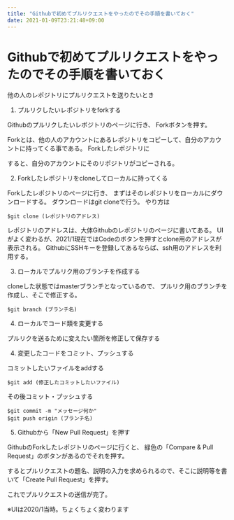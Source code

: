 ```yaml
---
title: "Githubで初めてプルリクエストをやったのでその手順を書いておく"
date: 2021-01-09T23:21:48+09:00
---
```


# Githubで初めてプルリクエストをやったのでその手順を書いておく

他の人のレポジトリにプルリクエストを送りたいとき


1. プルリクしたいレポジトリをforkする

Githubのプルリクしたいレポジトリのページに行き、
Forkボタンを押す。

Forkとは、他の人のアカウントにあるレポジトリをコピーして、自分のアカウントに持ってくる事である。
Forkしたレポジトリに

すると、自分のアカウントにそのリポジトリがコピーされる。

2. Forkしたレポジトリをcloneしてローカルに持ってくる

Forkしたレポジトリのページに行き、
まずはそのレポジトリをローカルにダウンロードする。
ダウンロードはgit cloneで行う。
やり方は

```
$git clone (レポジトリのアドレス)
```


レポジトリのアドレスは、大体Githubのレポジトリのページに書いてある。
UIがよく変わるが、2021/1現在ではCodeのボタンを押すとclone用のアドレスが表示される。
GithubにSSHキーを登録してあるならば、ssh用のアドレスを利用する。


3. ローカルでプルリク用のブランチを作成する

cloneした状態ではmasterブランチとなっているので、
プルリク用のブランチを作成し、そこで修正する。

```
$git branch (ブランチ名)
```


4. ローカルでコード類を変更する

プルリクを送るために変えたい箇所を修正して保存する

4. 変更したコードをコミット、プッシュする

コミットしたいファイルをaddする

```
$git add (修正したコミットしたいファイル)
```

その後コミット・プッシュする

```
$git commit -m "メッセージ何か"
$git push origin (ブランチ名)
```

5. Githubから「New Pull Request」を押す

GithubのForkしたレポジトリのページに行くと、
緑色の「Compare & Pull Request」のボタンがあるのでそれを押す。


するとプルリクエストの題名、説明の入力を求められるので、そこに説明等を書いて「Create Pull Request」を押す。

これでプルリクエストの送信が完了。


※UIは2020/1当時。ちょくちょく変わります









